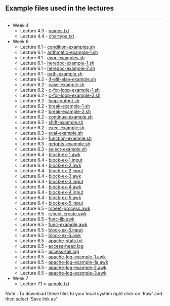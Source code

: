 ## Example files used in the lectures
___

* Week 4
  - Lecture 4.3 - [names.txt](names.txt) 
  - Lecture 4.4 - [chartype.txt](chartype.txt)
* Week 6
  - Lecture 6.1 - [condition-examples.sh](condition-examples.sh)
  - Lecture 6.1 - [arithmetic-example-1.sh](arithmetic-example-1.sh)
  - Lecture 6.1 - [expr-examples.sh](expr-examples.sh)
  - Lecture 6.1 - [heredoc-example-1.sh](heredoc-example-1.sh)
  - Lecture 6.1 - [heredoc-example-2.sh](heredoc-example-2.sh)
  - Lecture 6.1 - [path-example.sh](path-example.sh)
  - Lecture 6.2 - [if-elif-else-example.sh](if-elif-else-example.sh)
  - Lecture 6.2 - [case-example.sh](case-example.sh)
  - Lecture 6.2 - [c-for-loop-example-1.sh](c-for-loop-example-1.sh)
  - Lecture 6.2 - [c-for-loop-example-2.sh](c-for-loop-example-2.sh)
  - Lecture 6.2 - [loop-output.sh](loop-output.sh)
  - Lecture 6.2 - [break-example-1.sh](break-example-1.sh)
  - Lecture 6.2 - [break-example-2.sh](break-example-2.sh)
  - Lecture 6.2 - [continue-example.sh](continue-example.sh)
  - Lecture 6.2 - [shift-example.sh](shift-example.sh)
  - Lecture 6.2 - [exec-example.sh](exec-example.sh)
  - Lecture 6.3 - [eval-example.sh](eval-example.sh)
  - Lecture 6.3 - [function-example.sh](function-example.sh)
  - Lecture 6.3 - [getopts-example.sh](getopts-example.sh)
  - Lecture 6.3 - [select-example.sh](select-example.sh)
  - Lecture 6.4 - [block-ex-1.awk](block-ex-1.awk)
  - Lecture 6.4 - [block-ex-1.input](block-ex-1.input)
  - Lecture 6.4 - [block-ex-2.awk](block-ex-2.awk)
  - Lecture 6.4 - [block-ex-2.input](block-ex-2.input)
  - Lecture 6.4 - [block-ex-3.awk](block-ex-3.awk)
  - Lecture 6.4 - [block-ex-3.input](block-ex-3.input)
  - Lecture 6.4 - [block-ex-4.awk](block-ex-4.awk)
  - Lecture 6.4 - [block-ex-4.input](block-ex-4.input)
  - Lecture 6.4 - [block-ex-5.awk](block-ex-5.awk)
  - Lecture 6.4 - [block-ex-5.input](block-ex-5.input)
  - Lecture 6.5 - [rsheet-process.awk](rsheet-process.awk)
  - Lecture 6.5 - [rsheet-create.awk](rsheet-create.awk)
  - Lecture 6.5 - [func-lib.awk](func-lib.awk)
  - Lecture 6.5 - [func-example.awk](func-example.awk)
  - Lecture 6.5 - [block-ex-6.input](block-ex-6.input)
  - Lecture 6.5 - [block-ex-6.awk](block-ex-6.awk)
  - Lecture 6.5 - [apache-stats.txt](apache-stats.txt)
  - Lecture 6.5 - [access-head.log](access-head.log)
  - Lecture 6.5 - [access-tail.log](access-tail.log)
  - Lecture 6.5 - [apache-log-example-1.awk](apache-log-example-1.awk)
  - Lecture 6.5 - [apache-log-example-1a.awk](apache-log-example-1a.awk)
  - Lecture 6.5 - [apache-log-example-2.awk](apache-log-example-2.awk)
  - Lecture 6.5 - [apache-log-example-3.awk](apache-log-example-3.awk)
* Week 7
  - Lecture 7.1 = [sample.txt](sample.txt)

Note : To download these files to your local system right click on 'Raw' and then select 'Save link as'
